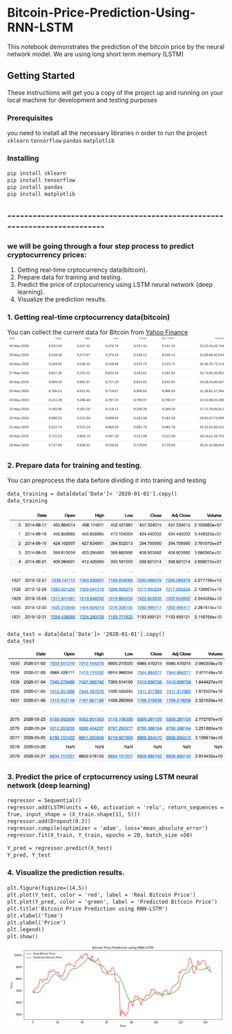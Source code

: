 # Bitcoin-Price-Prediction-Using-RNN-LSTM
This notebook demonstrates the prediction of the bitcoin price by the neural network model. We are using long short term memory (LSTM)

## Getting Started
These instructions will get you a copy of the project up and running on your local machine for development and testing purposes

### Prerequisites
you need to install all the necessary libraries n order to run the project
`sklearn`
`tensorflow`
`pandas`
`matplotlib`

### Installing
```
pip install sklearn
pip install tensorflow
pip install pandas
pip install matplotlib
```
## --------------------------------------------------------------------------
### we will be going through a four step process to predict cryptocurrency prices:
1. Getting real-time crptocurrency data(bitcoin).
2. Prepare data for training and testing.
3. Predict the price of crptocurrency using LSTM neural network (deep learning).
4. Visualize the prediction results.

### 1. Getting real-time crptocurrency data(bitcoin)
You can collect the current data for Bitcoin from [Yahoo Finance](https://in.finance.yahoo.com/quote/BTC-USD/history?p=BTC-USD)
![Data from yahoo Finanace](img/2020-05-30_11-28-54.png)

### 2. Prepare data for training and testing.
You can preprocess the data before dividing it into traning and testing
```
data_training = data[data['Date']< '2020-01-01'].copy()
data_training
```
![Training Data](img/2020-05-30_11-29-47.png)
```
data_test = data[data['Date']> '2020-01-01'].copy()
data_test
```
![Testing data](img/2020-05-30_11-30-09.png)
### 3. Predict the price of crptocurrency using LSTM neural network (deep learning)
```
regressor = Sequential()
regressor.add(LSTM(units = 60, activation = 'relu', return_sequences = True, input_shape = (X_train.shape[1], 5)))
regressor.add(Dropout(0.2))
regressor.compile(optimizer = 'adam', loss='mean_absolute_error')
regressor.fit(X_train, Y_train, epochs = 20, batch_size =50)
```
```
Y_pred = regressor.predict(X_test)
Y_pred, Y_test
```

### 4. Visualize the prediction results.
```
plt.figure(figsize=(14,5))
plt.plot(Y_test, color = 'red', label = 'Real Bitcoin Price')
plt.plot(Y_pred, color = 'green', label = 'Predicted Bitcoin Price')
plt.title('Bitcoin Price Prediction using RNN-LSTM')
plt.xlabel('Time')
plt.ylabel('Price')
plt.legend()
plt.show()
```
![Final Graph](img/2020-05-30_11-33-41.png)

